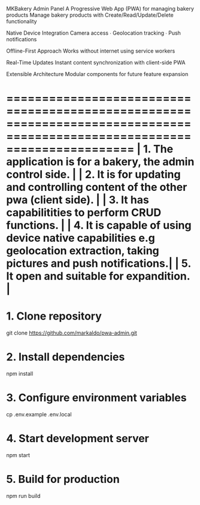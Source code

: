 MKBakery Admin Panel
A Progressive Web App (PWA) for managing bakery products
Manage bakery products with Create/Read/Update/Delete functionality

Native Device Integration
Camera access ∙ Geolocation tracking ∙ Push notifications

Offline-First Approach
Works without internet using service workers

Real-Time Updates
Instant content synchronization with client-side PWA

Extensible Architecture
Modular components for future feature expansion

==========================================================================================================================
| 1. The application is for a bakery, the admin control side.                                                             |
| 2. It is for updating and controlling content of the other pwa (client side).                                           |
| 3. It has capabilitities to perform CRUD functions.                                                                     |
| 4. It is capable of using device native capabilities e.g geolocation extraction, taking pictures and push notifications.|
| 5. It open and suitable for expandition.                                                                                |
==========================================================================================================================

# 1. Clone repository
git clone https://github.com/markaldo/pwa-admin.git

# 2. Install dependencies
npm install

# 3. Configure environment variables
cp .env.example .env.local

# 4. Start development server
npm start

# 5. Build for production
npm run build
